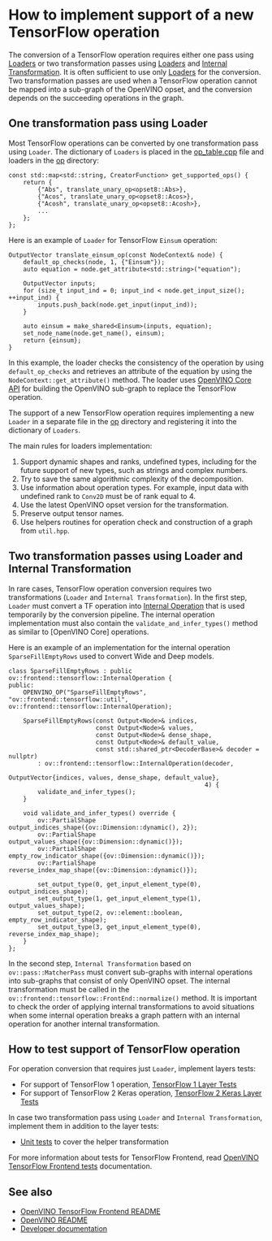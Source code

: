 # How to implement support of a new TensorFlow operation

The conversion of a TensorFlow operation requires either one pass using [Loaders](./src/op) or two transformation passes
using [Loaders](./src/op) and [Internal Transformation](./src/helper_transforms). It is often sufficient to use only [Loaders](./src/op) for the conversion.
Two transformation passes are used when a TensorFlow operation cannot be mapped into a sub-graph of the OpenVINO opset,
and the conversion depends on the succeeding operations in the graph.

## One transformation pass using Loader

Most TensorFlow operations can be converted by one transformation pass using `Loader`.
The dictionary of `Loaders` is placed in the [op_table.cpp](../src/op_table.cpp) file and loaders in the [op](../src/op) directory:

```
const std::map<std::string, CreatorFunction> get_supported_ops() {
    return {
        {"Abs", translate_unary_op<opset8::Abs>},
        {"Acos", translate_unary_op<opset8::Acos>},
        {"Acosh", translate_unary_op<opset8::Acosh>},
        ...
    };
};
```

Here is an example of `Loader` for TensorFlow `Einsum` operation:

```
OutputVector translate_einsum_op(const NodeContext& node) {
    default_op_checks(node, 1, {"Einsum"});
    auto equation = node.get_attribute<std::string>("equation");

    OutputVector inputs;
    for (size_t input_ind = 0; input_ind < node.get_input_size(); ++input_ind) {
        inputs.push_back(node.get_input(input_ind));
    }

    auto einsum = make_shared<Einsum>(inputs, equation);
    set_node_name(node.get_name(), einsum);
    return {einsum};
}
```

In this example, the loader checks the consistency of the operation by using `default_op_checks` and retrieves an attribute of the equation by using the `NodeContext::get_attribute()` method.
The loader uses [OpenVINO Core API](../../../core/README.md) for building the OpenVINO sub-graph to replace the TensorFlow operation.

The support of a new TensorFlow operation requires implementing a new `Loader` in a separate file in the [op](../src/op) directory and registering it into the dictionary of `Loaders`.

The main rules for loaders implementation:
1. Support dynamic shapes and ranks, undefined types, including for the future support of new types, such as strings and complex numbers.
2. Try to save the same algorithmic complexity of the decomposition.
3. Use information about operation types. For example, input data with undefined rank to `Conv2D` must be of rank equal to 4.
4. Use the latest OpenVINO opset version for the transformation.
5. Preserve output tensor names.
6. Use helpers routines for operation check and construction of a graph from `util.hpp`.

## Two transformation passes using Loader and Internal Transformation

In rare cases, TensorFlow operation conversion requires two transformations (`Loader` and `Internal Transformation`).
In the first step, `Loader` must convert a TF operation into [Internal Operation](../src/helper_ops) that is used temporarily by the conversion pipeline.
The internal operation implementation must also contain the `validate_and_infer_types()` method as similar to [OpenVINO Core] operations.

Here is an example of an implementation for the internal operation `SparseFillEmptyRows` used to convert Wide and Deep models.

```
class SparseFillEmptyRows : public ov::frontend::tensorflow::InternalOperation {
public:
    OPENVINO_OP("SparseFillEmptyRows", "ov::frontend::tensorflow::util", ov::frontend::tensorflow::InternalOperation);

    SparseFillEmptyRows(const Output<Node>& indices,
                        const Output<Node>& values,
                        const Output<Node>& dense_shape,
                        const Output<Node>& default_value,
                        const std::shared_ptr<DecoderBase>& decoder = nullptr)
        : ov::frontend::tensorflow::InternalOperation(decoder,
                                                      OutputVector{indices, values, dense_shape, default_value},
                                                      4) {
        validate_and_infer_types();
    }

    void validate_and_infer_types() override {
        ov::PartialShape output_indices_shape({ov::Dimension::dynamic(), 2});
        ov::PartialShape output_values_shape({ov::Dimension::dynamic()});
        ov::PartialShape empty_row_indicator_shape({ov::Dimension::dynamic()});
        ov::PartialShape reverse_index_map_shape({ov::Dimension::dynamic()});

        set_output_type(0, get_input_element_type(0), output_indices_shape);
        set_output_type(1, get_input_element_type(1), output_values_shape);
        set_output_type(2, ov::element::boolean, empty_row_indicator_shape);
        set_output_type(3, get_input_element_type(0), reverse_index_map_shape);
    }
};
```

In the second step, `Internal Transformation` based on `ov::pass::MatcherPass` must convert sub-graphs with internal operations into sub-graphs that consist of only OpenVINO opset.
The internal transformation must be called in the `ov::frontend::tensorflow::FrontEnd::normalize()` method.
It is important to check the order of applying internal transformations to avoid situations when some internal operation
breaks a graph pattern with an internal operation for another internal transformation.

## How to test support of TensorFlow operation

For operation conversion that requires just `Loader`, implement layers tests:
* For support of TensorFlow 1 operation, [TensorFlow 1 Layer Tests](../../../../tests/tensorflow_tests)
* For support of TensorFlow 2 Keras operation, [TensorFlow 2 Keras Layer Tests](../../../../tests/tensorflow2_keras_tests)

In case two transformation pass using `Loader` and `Internal Transformation`, implement them in addition to the layer tests:
* [Unit tests](../tests) to cover the helper transformation

For more information about tests for TensorFlow Frontend, read [OpenVINO TensorFlow Frontend tests](./docs/tests.md) documentation.

## See also

 * [OpenVINO TensorFlow Frontend README](../README.md)
 * [OpenVINO README](../../../../README.md)
 * [Developer documentation](../../../../docs/dev/index.md)
